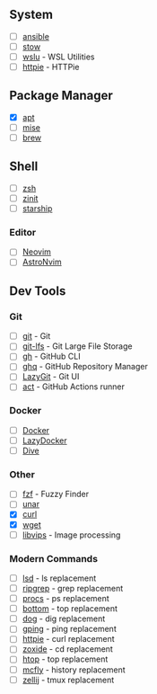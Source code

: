 ## System

- [ ] [ansible](https://docs.ansible.com/ansible/latest/installation_guide/intro_installation.html)
- [ ] [stow](https://www.gnu.org/software/stow/manual/stow.html)
- [ ] [wslu](https://github.com/wslutilities/wslu) - WSL Utilities
- [ ] [httpie](https://httpie.io/docs/cli/linux) - HTTPie

## Package Manager

- [x] [apt](https://ubuntu.com/server/docs/package-management)
- [ ] [mise](https://mise.jdx.dev/dev-tools/)
- [ ] [brew](https://brew.sh/)

## Shell

- [ ] [zsh](https://zsh.sourceforge.io/Guide/zshguide01.html)
- [ ] [zinit](https://github.com/zdharma-continuum/zinit)
- [ ] [starship](https://starship.rs/guide/#%F0%9F%9A%80-installation)

### Editor

- [ ] [Neovim](https://github.com/neovim/neovim/blob/master/INSTALL.md#pre-built-archives-2)
- [ ] [AstroNvim](https://github.com/AstroNvim/AstroNvim)

## Dev Tools

### Git

- [ ] [git](https://git-scm.com/book/en/v2/Getting-Started-Installing-Git) - Git
- [ ] [git-lfs](https://github.com/git-lfs/git-lfs/wiki/Installation) - Git Large File Storage
- [ ] [gh](https://github.com/cli/cli) - GitHub CLI
- [ ] [ghq](https://github.com/x-motemen/ghq) - GitHub Repository Manager
- [ ] [LazyGit](https://github.com/jesseduffield/lazygit) - Git UI
- [ ] [act](https://github.com/nektos/act) - GitHub Actions runner

### Docker

- [ ] [Docker](https://docs.docker.com/engine/install/ubuntu/)
- [ ] [LazyDocker](https://github.com/jesseduffield/lazydocker)
- [ ] [Dive](https://github.com/wagoodman/dive)

### Other

- [ ] [fzf](https://github.com/junegunn/fzf) - Fuzzy Finder
- [ ] [unar](https://github.com/ashang/unar/blob/master/README.md)
- [x] [curl](https://curl.se/docs/install.html)
- [x] [wget](https://www.gnu.org/software/wget/manual/wget.html)
- [ ] [libvips](https://github.com/libvips/libvips/wiki/Build-for-Ubuntu) - Image processing

### Modern Commands

- [ ] [lsd](https://github.com/Peltoche/lsd) - ls replacement
- [ ] [ripgrep](https://github.com/BurntSushi/ripgrep) - grep replacement
- [ ] [procs](https://github.com/dalance/procs) - ps replacement
- [ ] [bottom](https://github.com/ClementTsang/bottom) - top replacement
- [ ] [dog](https://github.com/ogham/dog) - dig replacement
- [ ] [gping](https://github.com/orf/gping) - ping replacement
- [ ] [httpie](https://httpie.io/docs/cli/linux) - curl replacement
- [ ] [zoxide](https://github.com/ajeetdsouza/zoxide) - cd replacement
- [ ] [htop](https://htop.dev/) - top replacement
- [ ] [mcfly](https://github.com/cantino/mcfly) - history replacement
- [ ] [zellij](https://zellij.dev/documentation/installation) - tmux replacement
